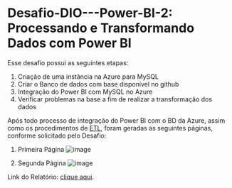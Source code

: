 # Desafio-DIO---Power-BI-2: Processando e Transformando Dados com Power BI
Esse desafio possui as seguintes etapas:
1. Criação de uma instância na Azure para MySQL
2. Criar o Banco de dados com base disponível no github
3. Integração do Power BI com MySQL no Azure
4. Verificar problemas na base a fim de realizar a transformação dos dados

Após todo processo de integração do Power BI com o BD da Azure, assim como os procedimentos de [ETL](https://www.oracle.com/br/integration/what-is-etl/), foram geradas as seguintes páginas, conforme solicitado pelo Desafio:

1. Primeira Página
![image](https://github.com/Data-Darven/Desafio-DIO---Power-BI-2/assets/143889000/6fbfa51a-0416-4a78-854e-44b2803be46c)

3. Segunda Página
![image](https://github.com/Data-Darven/Desafio-DIO---Power-BI-2/assets/143889000/34ca2b74-12e9-4848-8d50-43529cce8e80)


Link do Relatório: [clique aqui](https://app.powerbi.com/groups/me/reports/9d2f547f-8d67-4d01-9ed7-5c3fe77e6aef/ReportSection?experience=power-bi).
